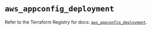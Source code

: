 # `aws_appconfig_deployment`

Refer to the Terraform Registry for docs: [`aws_appconfig_deployment`](https://registry.terraform.io/providers/hashicorp/aws/5.48.0/docs/resources/appconfig_deployment).
